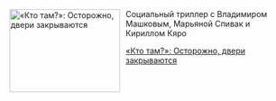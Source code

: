 <!--2025-07-15 10:15:05-->
<div class="yb">
  <div class="rss kino_kino"><a href="https://www.kino-teatr.ru/kino/art/tv/6484/" title="«Кто там?»: Осторожно, двери закрываются"><img src="https://www.kino-teatr.ru/art/4/8/6484/poster.jpg" width="196" height="147" align="left" hspace="5" style="margin: 0px 10px 0px 5px" alt="«Кто там?»: Осторожно, двери закрываются"/></a>Социальный триллер с Владимиром Машковым, Марьяной Спивак и Кириллом Кяро <p class="titl"><a href="https://www.kino-teatr.ru/kino/art/tv/6484/">«Кто там?»: Осторожно, двери закрываются</a></p></div>
</div>
